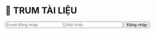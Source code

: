<!DOCTYPE html>
<html lang="vi">
<head>
  <meta charset="UTF-8" />
  <meta name="viewport" content="width=device-width, initial-scale=1.0"/>
  <title>Trumtailieu - Đăng nhập</title>
  <link rel="stylesheet" href="styles/style.css"/>
</head>
<body class="login-page">
  <div class="overlay">
    <div class="login-box">
      <h1>📘 TRUM TÀI LIỆU</h1>
      <input type="text" id="email" placeholder="Email đăng nhập" />
      <input type="password" id="password" placeholder="Mật khẩu" />
      <button onclick="login()">Đăng nhập</button>
      <p id="error" class="error"></p>
    </div>
  </div>
  <script src="scripts/app.js"></script>
</body>
</html>
